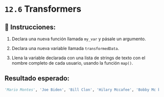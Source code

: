 # `12.6` Transformers

## 📝 Instrucciones:

1. Declara una nueva función llamada `my_var` y pásale un argumento.

2. Declara una nueva variable llamada `transformedData`.

3. Llena la variable declarada con una lista de strings de texto con el nombre completo de cada usuario, usando la función `map()`.

## Resultado esperado:

```py
'Mario Montes', 'Joe Biden', 'Bill Clon', 'Hilary Mccafee', 'Bobby Mc birth']
```
